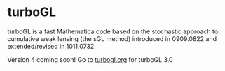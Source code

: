 # turboGL
turboGL is a fast Mathematica code based on the stochastic approach to cumulative weak lensing (the sGL method) introduced in 0909.0822 and extended/revised in 1011.0732.

Version 4 coming soon! Go to [turbogl.org](http://www.turbogl.org) for turboGL 3.0
